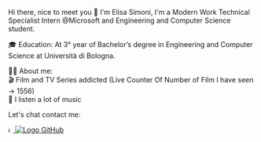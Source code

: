 Hi there, nice to meet you 👋
I'm Elisa Simoni, I'm a Modern Work Technical Specialist Intern @Microsoft and Engineering and Computer Science student.

🎓 Education:
At 3° year of Bachelor’s degree in Engineering and Computer Science at Università di Bologna.


👨‍💻 About me:<br>
🎬 Film and TV Series addicted (Live Counter Of Number of Film I have seen -> 1556)<br>
🎵 I listen a lot of music <br>


Let's chat contact me: <br>

<a href="https://github.com/xeli00">
  <img src="https://user-images.githubusercontent.com/73821477/236170047-1765662f-d5df-4f56-95ed-d3ca060f9966.png" alt="Logo GitHub" width="10px" height="10px"
       class="darkmode-toggle"/>
  <img src="https://s18955.pcdn.co/wp-content/uploads/2018/02/github.png" alt="Logo GitHub" 
       class="darkmode-toggle"/>
</a>

